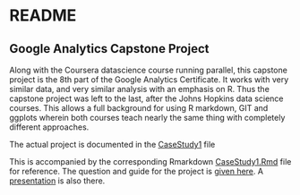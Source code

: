 README
================

## Google Analytics Capstone Project

Along with the Coursera datascience course running parallel, this
capstone project is the 8th part of the Google Analytics Certificate. It
works with very similar data, and very similar analysis with an emphasis
on R. Thus the capstone project was left to the last, after the Johns
Hopkins data science courses. This allows a full background for using R
markdown, GIT and ggplots wherein both courses teach nearly the same
thing with completely different approaches.

The actual project is documented in the [CaseStudy1](CaseStudy1.md) file

This is accompanied by the corresponding Rmarkdown
[CaseStudy1.Rmd](CaseStudy1.Rmd) file for reference. The question and
guide for the project is [given
here](aacF81H_TsWnBfNR_x7FIg_36299b28fa0c4a5aba836111daad12f1_DAC8-Case-Study-1.pdf).
A [presentation](Presentation.pptx) is also there.
